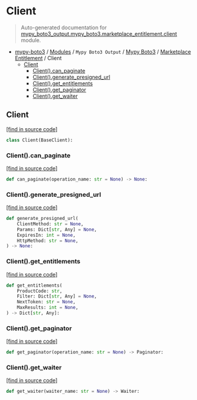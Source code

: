 # Client

> Auto-generated documentation for [mypy_boto3_output.mypy_boto3.marketplace_entitlement.client](https://github.com/vemel/mypy_boto3/blob/master/mypy_boto3_output/mypy_boto3/marketplace_entitlement/client.py) module.

- [mypy-boto3](../../../README.md#mypy_boto3) / [Modules](../../../MODULES.md#mypy-boto3-modules) / `Mypy Boto3 Output` / [Mypy Boto3](../index.md#mypy-boto3) / [Marketplace Entitlement](index.md#marketplace-entitlement) / Client
    - [Client](#client)
        - [Client().can_paginate](#clientcan_paginate)
        - [Client().generate_presigned_url](#clientgenerate_presigned_url)
        - [Client().get_entitlements](#clientget_entitlements)
        - [Client().get_paginator](#clientget_paginator)
        - [Client().get_waiter](#clientget_waiter)

## Client

[[find in source code]](https://github.com/vemel/mypy_boto3/blob/master/mypy_boto3_output/mypy_boto3/marketplace_entitlement/client.py#L11)

```python
class Client(BaseClient):
```

### Client().can_paginate

[[find in source code]](https://github.com/vemel/mypy_boto3/blob/master/mypy_boto3_output/mypy_boto3/marketplace_entitlement/client.py#L14)

```python
def can_paginate(operation_name: str = None) -> None:
```

### Client().generate_presigned_url

[[find in source code]](https://github.com/vemel/mypy_boto3/blob/master/mypy_boto3_output/mypy_boto3/marketplace_entitlement/client.py#L18)

```python
def generate_presigned_url(
    ClientMethod: str = None,
    Params: Dict[str, Any] = None,
    ExpiresIn: int = None,
    HttpMethod: str = None,
) -> None:
```

### Client().get_entitlements

[[find in source code]](https://github.com/vemel/mypy_boto3/blob/master/mypy_boto3_output/mypy_boto3/marketplace_entitlement/client.py#L28)

```python
def get_entitlements(
    ProductCode: str,
    Filter: Dict[str, Any] = None,
    NextToken: str = None,
    MaxResults: int = None,
) -> Dict[str, Any]:
```

### Client().get_paginator

[[find in source code]](https://github.com/vemel/mypy_boto3/blob/master/mypy_boto3_output/mypy_boto3/marketplace_entitlement/client.py#L38)

```python
def get_paginator(operation_name: str = None) -> Paginator:
```

### Client().get_waiter

[[find in source code]](https://github.com/vemel/mypy_boto3/blob/master/mypy_boto3_output/mypy_boto3/marketplace_entitlement/client.py#L42)

```python
def get_waiter(waiter_name: str = None) -> Waiter:
```
